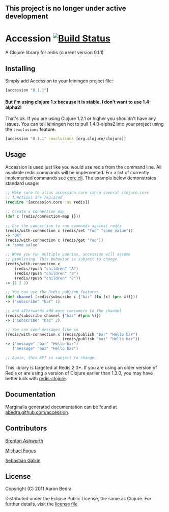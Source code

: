 ## This project is no longer under active development

# Accession [![Build Status](https://secure.travis-ci.org/abedra/accession.png)](http://travis-ci.org/abedra/accession?branch=master)

A Clojure library for redis (current version 0.1.1)

## Installing

Simply add Accession to your leiningen project file:

``` clojure
[accession "0.1.1"]
```

#### But i'm using clojure 1.x because it is stable. I don't want to use 1.4-alpha2!

That's ok. If you are using Clojure 1.2.1 or higher you shouldn't have any issues. You can tell leiningen not to pull 1.4.0-alpha2 into your project using the `:exclusions` feature:

``` clojure
[accession "0.1.1" :exclusions [org.clojure/clojure]]
```

## Usage
   
Accession is used just like you would use redis from the command
line. All available redis commands will be implemented. For a list
of currently implemented commands see
[core.clj](https://github.com/abedra/accession/blob/master/src/accession/core.clj). The
example below demonstrates standard usage:

``` clojure
;; Make sure to alias accession.core since several clojure.core
;; functions are replaced
(require '[accession.core :as redis])
 
;; Create a connection map
(def c (redis/connection-map {}))
 
;; Use the connection to run commands against redis
(redis/with-connection c (redis/set "foo" "some value"))
-> "OK"
(redis/with-connection c (redis/get "foo"))
-> "some value"
 
;; When you run multiple queries, accession will assume
;; pipelining. This behavior is subject to change.
(redis/with-connection c
    (redis/rpush "children" "A")
    (redis/rpush "children" "B")
    (redis/rpush "children" "C"))
-> (1 2 3)

;; You can use the Redis pub/sub features 
(def channel (redis/subscribe c {"bar" (fn [x] (prn x))}))
-> ("subscribe" "bar" 1)

;; and afterwards add more consumers to the channel
(redis/subscribe channel {"baz" #(prn %)})
-> ("subscribe" "baz" 2)

;; You can send messages like so
(redis/with-connection c (redis/publish "bar" "Hello bar") 
                         (redis/publish "baz" "Hello baz"))
-> ("message" "bar" "Hello bar")
   ("message" "baz" "Hello baz")

;; Again, this API is subject to change.
```

This library is targeted at Redis 2.0+. If you are using an older
version of Redis or are using a version of Clojure earlier than 1.3.0,
you may have better luck with
[redis-clojure](https://github.com/ragnard/redis-clojure).

## Documentation

Marginalia generated documentation can be found at [abedra.github.com/accession](http://abedra.github.com/accession).

## Contributors

[Brenton Ashworth](http://github.com/brentonashworth)

[Michael Fogus](http://github.com/fogus)

[Sebastián Galkin](https://github.com/paraseba)

## License

Copyright (C) 2011 Aaron Bedra

Distributed under the Eclipse Public License, the same as Clojure. For
further details, visit the [license
file](https://github.com/abedra/accession/blob/master/epl-v10.html)
